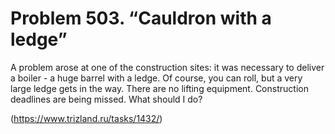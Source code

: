 # Problem 503. “Cauldron with a ledge”

A problem arose at one of the construction sites: it was necessary to deliver a boiler - a huge barrel with a ledge. Of course, you can roll, but a very large ledge gets in the way. There are no lifting equipment. Construction deadlines are being missed. What should I do?

(https://www.trizland.ru/tasks/1432/)